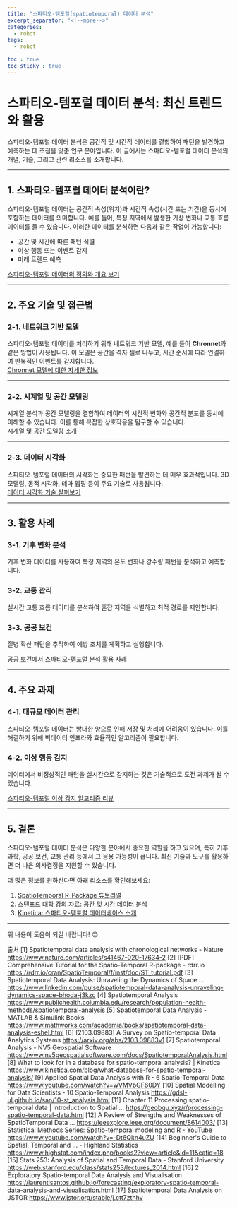 ```yaml
---
title: "스파티오-템포럴(spatiotemporal) 데이터 분석"
excerpt_separator: "<!--more-->"
categories:
  - robot
tags:
  - robot

toc : true
toc_sticky : true
---
```



# 스파티오-템포럴 데이터 분석: 최신 트렌드와 활용

스파티오-템포럴 데이터 분석은 공간적 및 시간적 데이터를 결합하여 패턴을 발견하고 예측하는 데 초점을 맞춘 연구 분야입니다. 이 글에서는 스파티오-템포럴 데이터 분석의 개념, 기술, 그리고 관련 리소스를 소개합니다.

---

## **1. 스파티오-템포럴 데이터 분석이란?**

스파티오-템포럴 데이터는 공간적 속성(위치)과 시간적 속성(시간 또는 기간)을 동시에 포함하는 데이터를 의미합니다. 예를 들어, 특정 지역에서 발생한 기상 변화나 교통 흐름 데이터를 들 수 있습니다. 이러한 데이터를 분석하면 다음과 같은 작업이 가능합니다:
- 공간 및 시간에 따른 패턴 식별
- 이상 행동 또는 이벤트 감지
- 미래 트렌드 예측

[스파티오-템포럴 데이터의 정의와 개요 보기](https://www.publichealth.columbia.edu/research/population-health-methods/spatiotemporal-analysis)  

---

## **2. 주요 기술 및 접근법**

### **2-1. 네트워크 기반 모델**
스파티오-템포럴 데이터를 처리하기 위해 네트워크 기반 모델, 예를 들어 **Chronnet**과 같은 방법이 사용됩니다. 이 모델은 공간을 격자 셀로 나누고, 시간 순서에 따라 연결하여 반복적인 이벤트를 감지합니다.  
[Chronnet 모델에 대한 자세한 정보](https://www.nature.com/articles/s41467-020-17634-2)

---

### **2-2. 시계열 및 공간 모델링**
시계열 분석과 공간 모델링을 결합하여 데이터의 시간적 변화와 공간적 분포를 동시에 이해할 수 있습니다. 이를 통해 복잡한 상호작용을 탐구할 수 있습니다.  
[시계열 및 공간 모델링 소개](https://www.mathworks.com/academia/books/spatiotemporal-data-analysis-eshel.html)

---

### **2-3. 데이터 시각화**
스파티오-템포럴 데이터의 시각화는 중요한 패턴을 발견하는 데 매우 효과적입니다. 3D 모델링, 동적 시각화, 테마 맵핑 등이 주요 기술로 사용됩니다.  
[데이터 시각화 기술 살펴보기](https://www.linkedin.com/pulse/spatiotemporal-data-analysis-unraveling-dynamics-space-bhoda-j3kzc)

---

## **3. 활용 사례**

### **3-1. 기후 변화 분석**
기후 변화 데이터를 사용하여 특정 지역의 온도 변화나 강수량 패턴을 분석하고 예측합니다.

### **3-2. 교통 관리**
실시간 교통 흐름 데이터를 분석하여 혼잡 지역을 식별하고 최적 경로를 제안합니다.

### **3-3. 공공 보건**
질병 확산 패턴을 추적하여 예방 조치를 계획하고 실행합니다.

[공공 보건에서 스파티오-템포럴 분석 활용 사례](https://arxiv.org/abs/2103.09883v1)

---

## **4. 주요 과제**

### **4-1. 대규모 데이터 관리**
스파티오-템포럴 데이터는 방대한 양으로 인해 저장 및 처리에 어려움이 있습니다. 이를 해결하기 위해 빅데이터 인프라와 효율적인 알고리즘이 필요합니다.

### **4-2. 이상 행동 감지**
데이터에서 비정상적인 패턴을 실시간으로 감지하는 것은 기술적으로 도전 과제가 될 수 있습니다.

[스파티오-템포럴 이상 감지 알고리즘 리뷰](https://ieeexplore.ieee.org/document/8614003/)

---

## **5. 결론**

스파티오-템포럴 데이터 분석은 다양한 분야에서 중요한 역할을 하고 있으며, 특히 기후 과학, 공공 보건, 교통 관리 등에서 그 응용 가능성이 큽니다. 최신 기술과 도구를 활용하면 더 나은 의사결정을 지원할 수 있습니다.

더 많은 정보를 원하신다면 아래 리소스를 확인해보세요:
1. [SpatioTemporal R-Package 튜토리얼](https://rdrr.io/cran/SpatioTemporal/f/inst/doc/ST_tutorial.pdf)
2. [스탠포드 대학 강의 자료: 공간 및 시간 데이터 분석](https://web.stanford.edu/class/stats253/lectures_2014.html)
3. [Kinetica: 스파티오-템포럴 데이터베이스 소개](https://www.kinetica.com/blog/what-database-for-spatio-temporal-analysis/)

--- 

위 내용이 도움이 되길 바랍니다! 😊

출처
[1] Spatiotemporal data analysis with chronological networks - Nature https://www.nature.com/articles/s41467-020-17634-2
[2] [PDF] Comprehensive Tutorial for the Spatio-Temporal R-package - rdrr.io https://rdrr.io/cran/SpatioTemporal/f/inst/doc/ST_tutorial.pdf
[3] Spatiotemporal Data Analysis: Unraveling the Dynamics of Space ... https://www.linkedin.com/pulse/spatiotemporal-data-analysis-unraveling-dynamics-space-bhoda-j3kzc
[4] Spatiotemporal Analysis https://www.publichealth.columbia.edu/research/population-health-methods/spatiotemporal-analysis
[5] Spatiotemporal Data Analysis - MATLAB & Simulink Books https://www.mathworks.com/academia/books/spatiotemporal-data-analysis-eshel.html
[6] [2103.09883] A Survey on Spatio-temporal Data Analytics Systems https://arxiv.org/abs/2103.09883v1
[7] Spatiotemporal Analysis - NV5 Geospatial Software https://www.nv5geospatialsoftware.com/docs/SpatiotemporalAnalysis.html
[8] What to look for in a database for spatio-temporal analysis? | Kinetica https://www.kinetica.com/blog/what-database-for-spatio-temporal-analysis/
[9] Applied Spatial Data Analysis with R - 6 Spatio-Temporal Data https://www.youtube.com/watch?v=wVMVbGF60DY
[10] Spatial Modelling for Data Scientists - 10 Spatio-Temporal Analysis https://gdsl-ul.github.io/san/10-st_analysis.html
[11] Chapter 11 Processing spatio-temporal data | Introduction to Spatial ... https://geobgu.xyz/r/processing-spatio-temporal-data.html
[12] A Review of Strengths and Weaknesses of SpatioTemporal Data ... https://ieeexplore.ieee.org/document/8614003/
[13] Statistical Methods Series: Spatio-temporal modeling and R - YouTube https://www.youtube.com/watch?v=-Dt6Qkn4uZU
[14] Beginner's Guide to Spatial, Temporal and ... - Highland Statistics https://www.highstat.com/index.php/books2?view=article&id=11&catid=18
[15] Stats 253: Analysis of Spatial and Temporal Data - Stanford University https://web.stanford.edu/class/stats253/lectures_2014.html
[16] 2 Exploratory Spatio-temporal Data Analysis and Visualisation https://laurentlsantos.github.io/forecasting/exploratory-spatio-temporal-data-analysis-and-visualisation.html
[17] Spatiotemporal Data Analysis on JSTOR https://www.jstor.org/stable/j.ctt7zthhv
